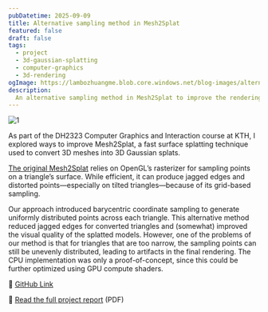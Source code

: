 ```yaml
---
pubDatetime: 2025-09-09
title: Alternative sampling method in Mesh2Splat
featured: false
draft: false
tags:
  - project
  - 3d-gaussian-splatting
  - computer-graphics
  - 3d-rendering
ogImage: https://lambozhuangme.blob.core.windows.net/blog-images/alternative-sampling-method-in-mesh2splat/1.png
description:
  An alternative sampling method in Mesh2Splat to improve the rendering quality in some scenarios for synthetic 3DGS models. This is a project that I have done in the DH2323 computer graphics and interaction course at KTH.
---
```


<img src="https://lambozhuangme.blob.core.windows.net/blog-images/alternative-sampling-method-in-mesh2splat/1.png" class="mx-auto" alt="1">

As part of the DH2323 Computer Graphics and Interaction course at KTH, I explored ways to improve Mesh2Splat, a fast surface splatting technique used to convert 3D meshes into 3D Gaussian splats.

[The original Mesh2Splat](https://github.com/electronicarts/mesh2splat) relies on OpenGL’s rasterizer for sampling points on a triangle’s surface. While efficient, it can produce jagged edges and distorted points—especially on tilted triangles—because of its grid-based sampling.

Our approach introduced barycentric coordinate sampling to generate uniformly distributed points across each triangle. This alternative method reduced jagged edges for converted triangles and (somewhat) improved the visual quality of the splatted models. However, one of the problems of our method is that for triangles that are too narrow, the sampling points can still be unevenly distributed, leading to artifacts in the final rendering. The CPU implementation was only a proof-of-concept, since this could be further optimized using GPU compute shaders. 

🔗 [GitHub Link](https://github.com/Lambozhuang/mesh2splat)

🔗 [Read the full project report](https://github.com/Lambozhuang/mesh2splat/blob/main/DH2323ProjectReport.pdf) (PDF)
